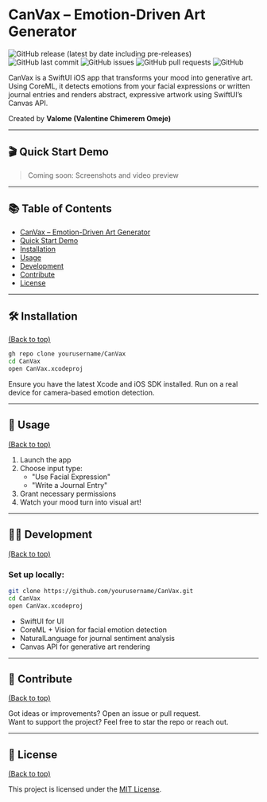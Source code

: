 # CanVax – Emotion-Driven Art Generator

![GitHub release (latest by date including pre-releases)](https://img.shields.io/github/v/release/is-valome/CanVax?include_prereleases)
![GitHub last commit](https://img.shields.io/github/last-commit/is-valome/CanVax)
![GitHub issues](https://img.shields.io/github/issues/is-valome/CanVax)
![GitHub pull requests](https://img.shields.io/github/issues-pr/is-valome/CanVax)
![GitHub](https://img.shields.io/github/license/is-valome/CanVax)

CanVax is a SwiftUI iOS app that transforms your mood into generative art. Using CoreML, it detects emotions from your facial expressions or written journal entries and renders abstract, expressive artwork using SwiftUI’s Canvas API.

Created by **Valome (Valentine Chimerem Omeje)**

---

## 🎬 Quick Start Demo

> Coming soon: Screenshots and video preview

---

## 📚 Table of Contents

- [CanVax – Emotion-Driven Art Generator](#canvax--emotion-driven-art-generator)
- [Quick Start Demo](#-quick-start-demo)
- [Installation](#installation)
- [Usage](#usage)
- [Development](#development)
- [Contribute](#contribute)
- [License](#license)

---

## 🛠 Installation
[(Back to top)](#📚-table-of-contents)

```bash
gh repo clone yourusername/CanVax
cd CanVax
open CanVax.xcodeproj
```

Ensure you have the latest Xcode and iOS SDK installed. Run on a real device for camera-based emotion detection.

---

## 🚀 Usage
[(Back to top)](#📚-table-of-contents)

1. Launch the app  
2. Choose input type:
   - "Use Facial Expression"
   - "Write a Journal Entry"
3. Grant necessary permissions  
4. Watch your mood turn into visual art!

---

## 🧑‍💻 Development
[(Back to top)](#📚-table-of-contents)

### Set up locally:

```bash
git clone https://github.com/yourusername/CanVax.git
cd CanVax
open CanVax.xcodeproj
```

- SwiftUI for UI  
- CoreML + Vision for facial emotion detection  
- NaturalLanguage for journal sentiment analysis  
- Canvas API for generative art rendering

---

## 🤝 Contribute
[(Back to top)](#📚-table-of-contents)

Got ideas or improvements? Open an issue or pull request.  
Want to support the project? Feel free to star the repo or reach out.

---

## 📄 License
[(Back to top)](#📚-table-of-contents)

This project is licensed under the [MIT License](./LICENSE).
